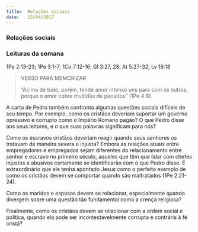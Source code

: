 ```yaml
---
title:  Relações sociais
date:   15/04/2017
---
```


### Relações sociais

### Leituras da semana
1Pe 2:13-23; 1Pe 3:1-7; 1Co 7:12-16; Gl 3:27, 28; At 5:27-32; Lv 19:18

> <p>VERSO PARA MEMORIZAR</p>
> “Acima de tudo, porém, tende amor intenso uns para com os outros, porque o amor cobre multidão de pecados” (1Pe 4:8).

A carta de Pedro também confronta algumas questões sociais difíceis de seu tempo. Por exemplo, como os cristãos deveriam suportar um governo opressivo e corrupto como o Império Romano pagão? O que Pedro disse aos seus leitores, e o que suas palavras significam para nós?

Como os escravos cristãos deveriam reagir quando seus senhores os tratavam de maneira severa e injusta? Embora as relações atuais entre empregadores e empregados sejam diferentes do relacionamento entre senhor e escravo no primeiro século, aqueles que têm que lidar com chefes injustos e abusivos certamente se identificarão com o que Pedro disse. É extraordinário que ele tenha apontado Jesus como o perfeito exemplo de como os cristãos devem se comportar quando são maltratados (1Pe 2:21-24).

Como os maridos e esposas devem se relacionar, especialmente quando divergem sobre uma questão tão fundamental como a crença religiosa?

Finalmente, como os cristãos devem se relacionar com a ordem social e política, quando ela pode ser incontestavelmente corrupta e contrária à fé cristã?
